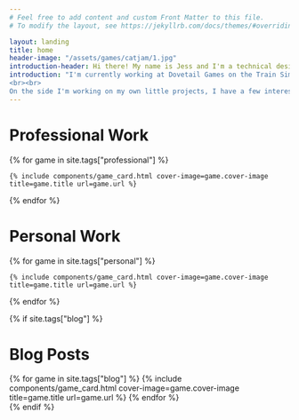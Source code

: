 ```yaml
---
# Feel free to add content and custom Front Matter to this file.
# To modify the layout, see https://jekyllrb.com/docs/themes/#overriding-theme-defaults

layout: landing
title: home
header-image: "/assets/games/catjam/1.jpg"
introduction-header: Hi there! My name is Jess and I'm a technical designer from Edinburgh.
introduction: "I'm currently working at Dovetail Games on the Train Simulator World series. My role involves setting up rail vehicles and all of their systems, mirroring their real world functionality into the game, documenting how this has been done as I go and testing how different components interact with one another. This role is super exciting for me as I love trains and it has given me a chance to grow my Unreal Engine skillset.
<br><br>
On the side I'm working on my own little projects, I have a few interesting ideas but nothing fully fleshed out yet! Keep an eye out for more details soon! I have been trying my best to work on game jams to try and get back into making things for myself, and I have a goal of doing 10 game jams in 2023. Check out all of my work below!"
---
```


# Professional Work

<div class="game-list">
{% for game in site.tags["professional"] %}

    {% include components/game_card.html cover-image=game.cover-image title=game.title url=game.url %}

{% endfor %}
</div>

# Personal Work
<div class="game-list">
{% for game in site.tags["personal"] %}

    {% include components/game_card.html cover-image=game.cover-image title=game.title url=game.url %}

{% endfor %}
</div>

{% if site.tags["blog"] %}
# Blog Posts

<div class="game-list">
{% for game in site.tags["blog"] %}
    {% include components/game_card.html cover-image=game.cover-image title=game.title url=game.url %}
{% endfor %}
</div>
{% endif %}

